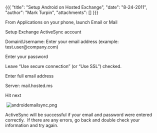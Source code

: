 {{{
  "title": "Setup Android on Hosted Exchange",
  "date": "8-24-2011",
  "author": "Mark Turpin",
  "attachments": []
}}}

<p>From Applications on your phone, launch Email or Mail</p>
<p>Setup Exchange ActiveSync account</p>
<p>Domain\Username: Enter your email address (example:&nbsp; test.user@company.com)</p>
<p>Enter your password</p>
<p>Leave “Use secure connection” (or “Use SSL”) checked.</p>
<p>Enter full email address</p>
<p>Server: mail.hosted.ms</p>
<p>Hit next</p>
<p>&nbsp;<img src="https://t3n.zendesk.com/attachments/token/3wlqvjly6tyxviq/?name=androidemailsync.png" alt="androidemailsync.png" />
</p>
<p>ActiveSync will be successful if your email and password were entered correctly.&nbsp; If there are any errors, go back and double check your information and try again.</p>
<p>&nbsp;</p>